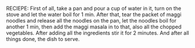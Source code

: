 RECIEPE:
First of all, take a pan and pour a cup of water in it, turn on the stove and let the water boil for 1 min. After that, tear the packet of maggi noodles and release all the noodles on the pan, let the noodles boil for another 1 min, then add the maggi masala in to that, also all the chopped vegetables. After adding all the ingredients stir it for 2 minutes. And after all things done, the dish to serve. 